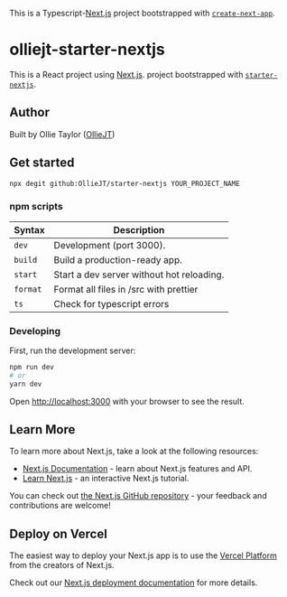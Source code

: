 This is a Typescript-[Next.js](https://nextjs.org/) project bootstrapped with [`create-next-app`](https://github.com/vercel/next.js/tree/canary/packages/create-next-app).

# olliejt-starter-nextjs

This is a React project using [Next.js](https://nextjs.org/). project bootstrapped with [`starter-nextjs`](https://github.com/OllieJT/starter-nextjs).

## Author

Built by Ollie Taylor ([OllieJT](https://github.com/OllieJT))

## Get started

```zsh
npx degit github:OllieJT/starter-nextjs YOUR_PROJECT_NAME
```

### npm scripts

| Syntax   | Description                               |
| -------- | ----------------------------------------- |
| `dev`    | Development (port 3000).                  |
| `build`  | Build a production-ready app.             |
| `start`  | Start a dev server without hot reloading. |
| `format` | Format all files in /src with prettier    |
| `ts`     | Check for typescript errors               |

### Developing

First, run the development server:

```bash
npm run dev
# or
yarn dev
```

Open [http://localhost:3000](http://localhost:3000) with your browser to see the result.

## Learn More

To learn more about Next.js, take a look at the following resources:

-   [Next.js Documentation](https://nextjs.org/docs) - learn about Next.js features and API.
-   [Learn Next.js](https://nextjs.org/learn) - an interactive Next.js tutorial.

You can check out [the Next.js GitHub repository](https://github.com/vercel/next.js/) - your feedback and contributions are welcome!

## Deploy on Vercel

The easiest way to deploy your Next.js app is to use the [Vercel Platform](https://vercel.com/import?utm_medium=default-template&filter=next.js&utm_source=create-next-app&utm_campaign=create-next-app-readme) from the creators of Next.js.

Check out our [Next.js deployment documentation](https://nextjs.org/docs/deployment) for more details.
